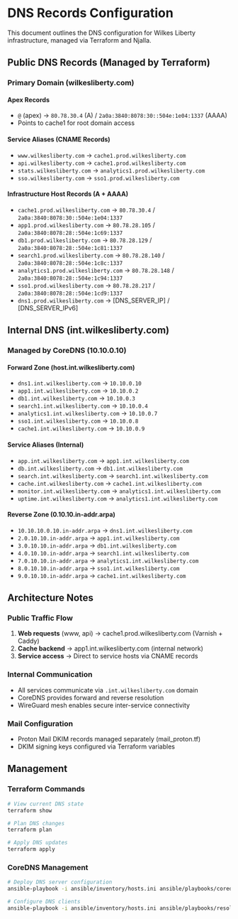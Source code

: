 # DNS Records Configuration

This document outlines the DNS configuration for Wilkes Liberty infrastructure, managed via Terraform and Njalla.

## Public DNS Records (Managed by Terraform)

### Primary Domain (wilkesliberty.com)

#### Apex Records
- `@` (apex) → `80.78.30.4` (A) / `2a0a:3840:8078:30::504e:1e04:1337` (AAAA)
- Points to cache1 for root domain access

#### Service Aliases (CNAME Records)
- `www.wilkesliberty.com` → `cache1.prod.wilkesliberty.com`
- `api.wilkesliberty.com` → `cache1.prod.wilkesliberty.com`  
- `stats.wilkesliberty.com` → `analytics1.prod.wilkesliberty.com`
- `sso.wilkesliberty.com` → `sso1.prod.wilkesliberty.com`

#### Infrastructure Host Records (A + AAAA)
- `cache1.prod.wilkesliberty.com` → `80.78.30.4` / `2a0a:3840:8078:30::504e:1e04:1337`
- `app1.prod.wilkesliberty.com` → `80.78.28.105` / `2a0a:3840:8078:28::504e:1c69:1337`
- `db1.prod.wilkesliberty.com` → `80.78.28.129` / `2a0a:3840:8078:28::504e:1c81:1337`
- `search1.prod.wilkesliberty.com` → `80.78.28.140` / `2a0a:3840:8078:28::504e:1c8c:1337`
- `analytics1.prod.wilkesliberty.com` → `80.78.28.148` / `2a0a:3840:8078:28::504e:1c94:1337`
- `sso1.prod.wilkesliberty.com` → `80.78.28.217` / `2a0a:3840:8078:28::504e:1cd9:1337`
- `dns1.prod.wilkesliberty.com` → [DNS_SERVER_IP] / [DNS_SERVER_IPv6]

## Internal DNS (int.wilkesliberty.com)

### Managed by CoreDNS (10.10.0.10)

#### Forward Zone (host.int.wilkesliberty.com)
- `dns1.int.wilkesliberty.com` → `10.10.0.10`
- `app1.int.wilkesliberty.com` → `10.10.0.2`
- `db1.int.wilkesliberty.com` → `10.10.0.3`
- `search1.int.wilkesliberty.com` → `10.10.0.4`
- `analytics1.int.wilkesliberty.com` → `10.10.0.7`
- `sso1.int.wilkesliberty.com` → `10.10.0.8`
- `cache1.int.wilkesliberty.com` → `10.10.0.9`

#### Service Aliases (Internal)
- `app.int.wilkesliberty.com` → `app1.int.wilkesliberty.com`
- `db.int.wilkesliberty.com` → `db1.int.wilkesliberty.com`
- `search.int.wilkesliberty.com` → `search1.int.wilkesliberty.com`
- `cache.int.wilkesliberty.com` → `cache1.int.wilkesliberty.com`
- `monitor.int.wilkesliberty.com` → `analytics1.int.wilkesliberty.com`
- `uptime.int.wilkesliberty.com` → `analytics1.int.wilkesliberty.com`

#### Reverse Zone (0.10.10.in-addr.arpa)
- `10.10.10.0.10.in-addr.arpa` → `dns1.int.wilkesliberty.com`
- `2.0.10.10.in-addr.arpa` → `app1.int.wilkesliberty.com`
- `3.0.10.10.in-addr.arpa` → `db1.int.wilkesliberty.com`
- `4.0.10.10.in-addr.arpa` → `search1.int.wilkesliberty.com`
- `7.0.10.10.in-addr.arpa` → `analytics1.int.wilkesliberty.com`
- `8.0.10.10.in-addr.arpa` → `sso1.int.wilkesliberty.com`
- `9.0.10.10.in-addr.arpa` → `cache1.int.wilkesliberty.com`

## Architecture Notes

### Public Traffic Flow
1. **Web requests** (www, api) → cache1.prod.wilkesliberty.com (Varnish + Caddy)
2. **Cache backend** → app1.int.wilkesliberty.com (internal network)
3. **Service access** → Direct to service hosts via CNAME records

### Internal Communication
- All services communicate via `.int.wilkesliberty.com` domain
- CoreDNS provides forward and reverse resolution
- WireGuard mesh enables secure inter-service connectivity

### Mail Configuration
- Proton Mail DKIM records managed separately (mail_proton.tf)
- DKIM signing keys configured via Terraform variables

## Management

### Terraform Commands
```bash
# View current DNS state
terraform show

# Plan DNS changes  
terraform plan

# Apply DNS updates
terraform apply
```

### CoreDNS Management
```bash
# Deploy DNS server configuration
ansible-playbook -i ansible/inventory/hosts.ini ansible/playbooks/coredns.yml

# Configure DNS clients
ansible-playbook -i ansible/inventory/hosts.ini ansible/playbooks/resolved.yml
```
